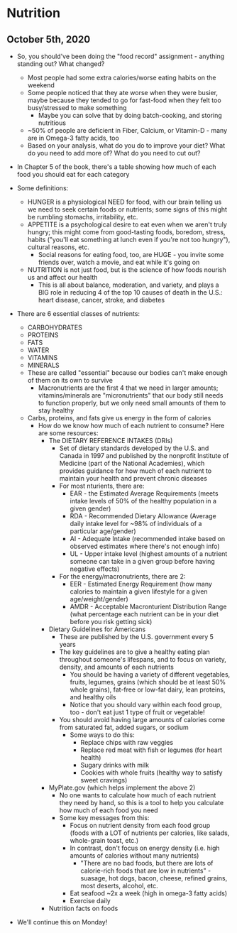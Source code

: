 # Nutrition

## October 5th, 2020

-   So, you should've been doing the "food record" assignment - anything standing out? What changed?
    -   Most people had some extra calories/worse eating habits on the weekend
    -   Some people noticed that they ate worse when they were busier, maybe because they tended to go for fast-food when they felt too busy/stressed to make something
        -   Maybe you can solve that by doing batch-cooking, and storing nutritious
    -   ~50% of people are deficient in Fiber, Calcium, or Vitamin-D - many are in Omega-3 fatty acids, too
    -   Based on your analysis, what do you do to improve your diet? What do you need to add more of? What do you need to cut out?

-   In Chapter 5 of the book, there's a table showing how much of each food you should eat for each category

-   Some definitions:
    -   HUNGER is a physiological NEED for food, with our brain telling us we need to seek certain foods or nutrients; some signs of this might be rumbling stomachs, irritability, etc.
    -   APPETITE is a psychological desire to eat even when we aren't truly hungry; this might come from good-tasting foods, boredom, stress, habits ("you'll eat something at lunch even if you're not too hungry"), cultural reasons, etc.
        -   Social reasons for eating food, too, are HUGE - you invite some friends over, watch a movie, and eat while it's going on
    -   NUTRITION is not just food, but is the science of how foods nourish us and affect our health
        -   This is all about balance, moderation, and variety, and plays a BIG role in reducing 4 of the top 10 causes of death in the U.S.: heart disease, cancer, stroke, and diabetes

-   There are 6 essential classes of nutrients:
    -   CARBOHYDRATES
    -   PROTEINS
    -   FATS
    -   WATER
    -   VITAMINS
    -   MINERALS
    -   These are called "essential" because our bodies can't make enough of them on its own to survive
        -   Macronutrients are the first 4 that we need in larger amounts; vitamins/minerals are "micronutrients" that our body still needs to function properly, but we only need small amounts of them to stay healthy
    -   Carbs, proteins, and fats give us energy in the form of calories
        -   How do we know how much of each nutrient to consume? Here are some resources:
            -   The DIETARY REFERENCE INTAKES (DRIs)
                -   Set of dietary standards developed by the U.S. and Canada in 1997 and published by the nonprofit Institute of Medicine (part of the National Academies), which provides guidance for how much of each nutrient to maintain your health and prevent chronic diseases
                -   For most nturients, there are:
                    -   EAR - the Estimated Average Requirements (meets intake levels of 50% of the healthy population in a given gender)
                    -   RDA - Recommended Dietary Allowance (Average daily intake level for ~98% of individuals of a particular age/gender)
                    -   AI - Adequate Intake (recommended intake based on observed estimates where there's not enough info)
                    -   UL - Upper intake level (highest amounts of a nutrient someone can take in a given group before having negative effects)
                -   For the energy/macronutrients, there are 2:
                    -   EER - Estimated Energy Requirement (how many calories to maintain a given lifestyle for a given age/weight/gender)
                    -   AMDR - Acceptable Macronturient Distribution Range (what percentage each nutrient can be in your diet before you risk getting sick)
            -   Dietary Guidelines for Americans
                -   These are published by the U.S. government every 5 years
                -   The key guidelines are to give a healthy eating plan throughout someone's lifespans, and to focus on variety, density, and amounts of each nutrients
                    -   You should be having a variety of different vegetables, fruits, legumes, grains (which should be at least 50% whole grains), fat-free or low-fat dairy, lean proteins, and healthy oils
                    -   Notice that you should vary within each food group, too - don't eat just 1 type of fruit or vegetable!
                -   You should avoid having large amounts of calories come from saturated fat, added sugars, or sodium
                    -   Some ways to do this:
                        -   Replace chips with raw veggies
                        -   Replace red meat with fish or legumes (for heart health)
                        -   Sugary drinks with milk
                        -   Cookies with whole fruits (healthy way to satisfy sweet cravings)
            -   MyPlate.gov (which helps implement the above 2)
                -   No one wants to calculate how much of each nutrient they need by hand, so this is a tool to help you calculate how much of each food you need
                -   Some key messages from this:
                    -   Focus on nutrient density from each food group (foods with a LOT of nutrients per calories, like salads, whole-grain toast, etc.)
                    -   In contrast, don't focus on energy density (i.e. high amounts of calories without many nutrients)
                        -   "There are no bad foods, but there are lots of calorie-rich foods that are low in nutrients" - suasage, hot dogs, bacon, cheese, refined grains, most deserts, alcohol, etc.
                    -   Eat seafood ~2x a week (high in omega-3 fatty acids)
                    -   Exercise daily
            -   Nutrition facts on foods

-   We'll continue this on Monday!
